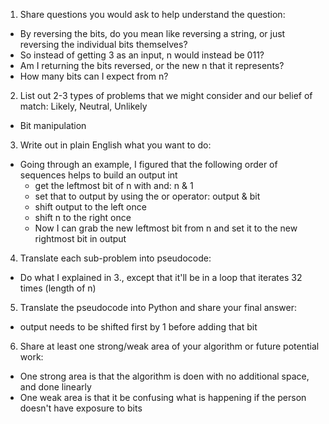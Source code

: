 1. Share questions you would ask to help understand the question:
- By reversing the bits, do you mean like reversing a string, or just reversing the individual bits themselves?
- So instead of getting 3 as an input, n would instead be 011?
- Am I returning the bits reversed, or the new n that it represents?
- How many bits can I expect from n?

2. List out 2-3 types of problems that we might consider and our belief of match: Likely, Neutral, Unlikely
- Bit manipulation

3. Write out in plain English what you want to do: 
- Going through an example, I figured that the following order of sequences helps to build an output int
  - get the leftmost bit of n with and: n & 1
  - set that to output by using the or operator: output & bit
  - shift output to the left once
  - shift n to the right once
  - Now I can grab the new leftmost bit from n and set it to the new rightmost bit in output

4. Translate each sub-problem into pseudocode:
- Do what I explained in 3., except that it'll be in a loop that iterates 32 times (length of n)

5. Translate the pseudocode into Python and share your final answer:
  <!-- class Solution:
    def reverseBits(self, n: int) -> int:
        output = 0
        for i in range(32):
            bit = n & 1
            
            output = output << 1
            output = output | bit

            n = n >> 1            
        return output -->

- output needs to be shifted first by 1 before adding that bit

6. Share at least one strong/weak area of your algorithm or future potential work:
- One strong area is that the algorithm is doen with no additional space, and done linearly
- One weak area is that it be confusing what is happening if the person doesn't have exposure to bits